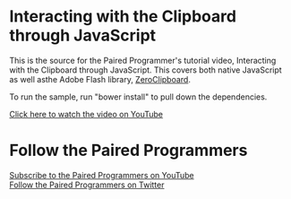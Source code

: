 <h1>Interacting with the Clipboard through JavaScript</h1>
This is the source for the Paired Programmer's tutorial video, Interacting with the Clipboard through JavaScript.  This covers both native JavaScript as well asthe Adobe Flash library, <a href="http://www.zeroclipboard.org/">ZeroClipboard</a>.

To run the sample, run "bower install" to pull down the dependencies.

<a href="https://www.youtube.com/watch?v=6e1v6D2ka3w">Click here to watch the video on YouTube</a>

<h1>Follow the Paired Programmers</h1>
<a href="https://www.youtube.com/channel/UCyFgdOQhteO_EWAQKh7zOvA">Subscribe to the Paired Programmers on YouTube</a><br />
<a href="https://twitter.com/PairedPrgmrs">Follow the Paired Programmers on Twitter</a>
